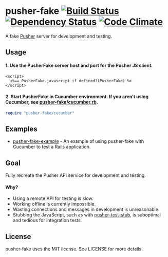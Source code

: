 # pusher-fake [![Build Status](https://secure.travis-ci.org/tristandunn/pusher-fake.png?branch=master)](http://travis-ci.org/tristandunn/pusher-fake) [![Dependency Status](https://gemnasium.com/tristandunn/pusher-fake.png)](https://gemnasium.com/tristandunn/pusher-fake) [![Code Climate](https://codeclimate.com/github/tristandunn/pusher-fake.png)](https://codeclimate.com/github/tristandunn/pusher-fake)

A fake [Pusher](http://pusher.com) server for development and testing.

## Usage

#### 1. Use the PusherFake server host and port for the Pusher JS client.

```erb
<script>
  <%== PusherFake.javascript if defined?(PusherFake) %>
</script>
```

#### 2. Start PusherFake in Cucumber environment. If you aren't using Cucumber, see [pusher-fake/cucumber.rb](https://github.com/tristandunn/pusher-fake/blob/master/lib/pusher-fake/cucumber.rb).

```ruby
require "pusher-fake/cucumber"
```

## Examples

* [pusher-fake-example](https://github.com/tristandunn/pusher-fake-example) - An example of using pusher-fake with Cucumber to test a Rails application.

## Goal

Fully recreate the Pusher API service for development and testing.

#### Why?

* Using a remote API for testing is slow.
* Working offline is currently impossible.
* Wasting connections and messages in development is unreasonable.
* Stubbing the JavaScript, such as with [pusher-test-stub](https://github.com/leggetter/pusher-test-stub), is suboptimal and tedious for integration tests.

## License

pusher-fake uses the MIT license. See LICENSE for more details.
